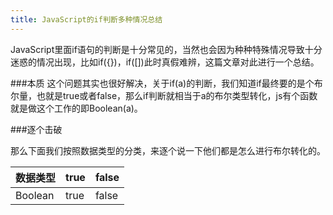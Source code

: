 ```yaml
---
title: JavaScript的if判断多种情况总结
---
```




 JavaScript里面if语句的判断是十分常见的，当然也会因为种种特殊情况导致十分迷惑的情况出现，比如if({})，if([])此时真假难辨，这篇文章对此进行一个总结。
 <!---more-->
 
###本质
 这个问题其实也很好解决，关于if(a)的判断，我们知道if最终要的是个布尔量，也就是true或者false，那么if判断就相当于a的布尔类型转化，js有个函数就是做这个工作的即Boolean(a)。
 
###逐个击破
 
 那么下面我们按照数据类型的分类，来逐个说一下他们都是怎么进行布尔转化的。
 
 |数据类型 |  true  |  false  |
 |-------|-----    |-----    |
 |Boolean|true     |false|
 
 
